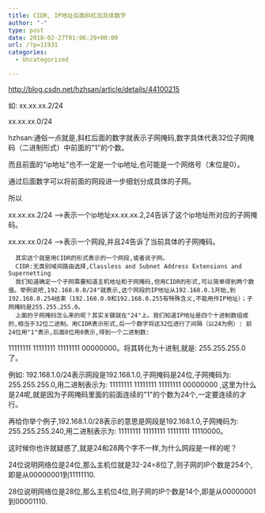 ```yaml
---
title: CIDR, IP地址后面斜杠加具体数字
author: "-"
type: post
date: 2018-02-27T01:06:29+00:00
url: /?p=11931
categories:
  - Uncategorized

---
```

http://blog.csdn.net/hzhsan/article/details/44100215

如: xx.xx.xx.2/24
         
xx.xx.xx.0/24
  
hzhsan:通俗一点就是,斜杠后面的数字就表示子网掩码,数字具体代表32位子网掩码（二进制形式）中前面的"1"的个数。
  
而且前面的"ip地址"也不一定是一个ip地址,也可能是一个网络号（末位是0）。
  
通过后面数字可以将前面的网段进一步细划分成具体的子网。

所以
         
xx.xx.xx.2/24 ——>表示一个ip地址xx.xx.xx.2,24告诉了这个ip地址所对应的子网掩码。
         
xx.xx.xx.0/24 ——>表示一个网段,并且24告诉了当前具体的子网掩码。

      其实这个就是用CIDR的形式表示的一个网段,或者说子网。
      CIDR:无类别域间路由选择,Classless and Subnet Address Extensions and Supernetting
      我们知道确定一个子网需要知道主机地址和子网掩码,但用CIDR的形式,可以简单得到两个数值。举例说吧,192.168.0.0/24"就表示,这个网段的IP地址从192.168.0.1开始,到192.168.0.254结束（192.168.0.0和192.168.0.255有特殊含义,不能用作IP地址）；子网掩码是255.255.255.0。  
      上面的子网掩码怎么来的呢？其实关键就在"24"上。我们知道IP地址是四个十进制数组成的,相当于32位二进制。用CIDR表示形式,后一个数字将这32位进行了间隔（以24为例）: 前24位用"1"表示,后面8位用0表示,得到一个二进制数:  
    

11111111 11111111 11111111 00000000。将其转化为十进制,就是: 255.255.255.0了。
        
例如: 192.168.1.0/24表示网段是192.168.1.0,子网掩码是24位,子网掩码为: 255.255.255.0,用二进制表示为: 11111111 11111111 11111111 00000000 ,这里为什么是24呢,就是因为子网掩码里面的前面连续的"1"的个数为24个,一定要连续的才行。
        
再给你举个例子,192.168.1.0/28表示的意思是网段是192.168.1.0,子网掩码为: 255.255.255.240,用二进制表示为: 11111111 11111111 11111111 11110000。
        
这时候你也许就疑惑了,就是24和28两个字不一样,为什么网段是一样的呢？
        
24位说明网络位是24位,那么主机位就是32-24=8位了,则子网的IP个数是254个,即是从00000001到11111110.
        
28位说明网络位是28位,那么主机位4位,则子网的IP个数是14个,即是从00000001到00001110.
